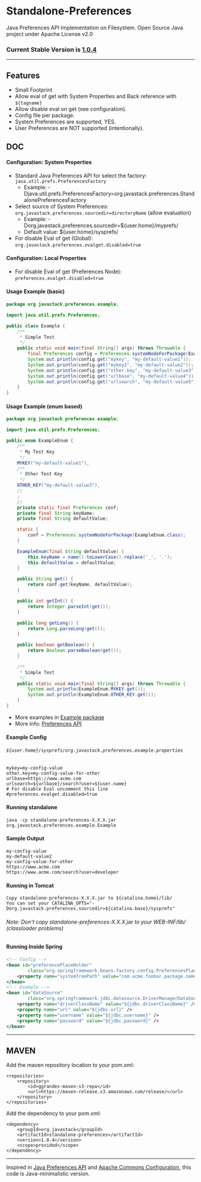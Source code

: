 # Standalone-Preferences

Java Preferences API Implementation on Filesystem. Open Source Java project under Apache License v2.0

### Current Stable Version is [1.0.4](https://maven-release.s3.amazonaws.com/release/org/javastack/standalone-preferences/1.0.4/standalone-preferences-1.0.4.jar)

---

## Features

 - Small Footprint
 - Allow eval of get with System Properties and Back reference with ```${tagname}```
 - Allow disable eval on get (see configuration).
 - Config file per package.
 - System Preferences are supported, YES.
 - User Preferences are NOT supported (intentionally).

## DOC


#### Configuration: System Properties

 - Standard Java Preferences API for select the factory: ```java.util.prefs.PreferencesFactory```
   - Example: -Djava.util.prefs.PreferencesFactory=org.javastack.preferences.StandalonePreferencesFactory
 - Select source of System Preferences: ```org.javastack.preferences.sourcedir=directoryName``` (allow evaluation)
   - Example: -Dorg.javastack.preferences.sourcedir=${user.home}/myprefs/
   - Default value: ${user.home}/sysprefs/
 - For disable Eval of get (Global): ```org.javastack.preferences.evalget.disabled=true```

#### Configuration: Local Properties

 - For disable Eval of get (Preferences Node): ```preferences.evalget.disabled=true```


#### Usage Example (basic)

```java
package org.javastack.preferences.example;

import java.util.prefs.Preferences;

public class Example {
	/**
	 * Simple Test
	 */
	public static void main(final String[] args) throws Throwable {
		final Preferences config = Preferences.systemNodeForPackage(Example.class);
		System.out.println(config.get("mykey", "my-default-value1"));
		System.out.println(config.get("mykey2", "my-default-value2"));
		System.out.println(config.get("other.key", "my-default-value3"));
		System.out.println(config.get("urlbase", "my-default-value4"));
		System.out.println(config.get("urlsearch", "my-default-value5"));
	}
}
```

#### Usage Example (enum based)

```java
package org.javastack.preferences.example;

import java.util.prefs.Preferences;

public enum ExampleEnum {
	/**
	 * My Test Key
	 */
	MYKEY("my-default-value1"),
	/**
	 * Other Test Key
	 */
	OTHER_KEY("my-default-value3"),
	//
	;
	//
	private static final Preferences conf;
	private final String keyName;
	private final String defaultValue;

	static {
		conf = Preferences.systemNodeForPackage(ExampleEnum.class);
	}

	ExampleEnum(final String defaultValue) {
		this.keyName = name().toLowerCase().replace('_', '.');
		this.defaultValue = defaultValue;
	}

	public String get() {
		return conf.get(keyName, defaultValue);
	}

	public int getInt() {
		return Integer.parseInt(get());
	}

	public long getLong() {
		return Long.parseLong(get());
	}

	public boolean getBoolean() {
		return Boolean.parseBoolean(get());
	}

	/**
	 * Simple Test
	 */
	public static void main(final String[] args) throws Throwable {
		System.out.println(ExampleEnum.MYKEY.get());
		System.out.println(ExampleEnum.OTHER_KEY.get());
	}
}
```

* More examples in [Example package](https://github.com/ggrandes/standalone-preferences/tree/master/src/main/java/org/javastack/preferences/example)
* More info: [Preferences API](http://docs.oracle.com/javase/7/docs/api/java/util/prefs/Preferences.html)



#### Example Config 

###### ```${user.home}/sysprefs/org.javastack.preferences.example.properties```

```properties
mykey=my-config-value
other.key=my-config-value-for-other
urlbase=https://www.acme.com
urlsearch=${urlbase}/search?user=${user.name}
# For disable Eval uncomment this line
#preferences.evalget.disabled=true
```


#### Running standalone

```
java -cp standalone-preferences-X.X.X.jar org.javastack.preferences.example.Example
```


#### Sample Output

```
my-config-value
my-default-value2
my-config-value-for-other
https://www.acme.com
https://www.acme.com/search?user=developer
```

#### Running in Tomcat

```
Copy standalone-preferences-X.X.X.jar to ${catalina.home}/lib/
You can set your CATALINA_OPTS="-Dorg.javastack.preferences.sourcedir=${catalina.base}/sysprefs"
```

###### Note: Don't copy standalone-preferences-X.X.X.jar to your WEB-INF/lib/ (classloader problems)

#### Running Inside Spring

```xml
<!-- Config -->
<bean id="preferencePlaceHolder" 
        class="org.springframework.beans.factory.config.PreferencesPlaceholderConfigurer">
    <property name="systemTreePath" value="com.acme.foobar.package.name" />
</bean>
<!-- Example -->
<bean id="dataSource" 
        class="org.springframework.jdbc.datasource.DriverManagerDataSource">
    <property name="driverClassName" value="${jdbc.driverClassName}" />
    <property name="url" value="${jdbc.url}" />
    <property name="username" value="${jdbc.username}" />
    <property name="password" value="${jdbc.password}" />
</bean>
```


---

## MAVEN

Add the maven repository location to your pom.xml: 

    <repositories>
        <repository>
            <id>ggrandes-maven-s3-repo</id>
            <url>https://maven-release.s3.amazonaws.com/release/</url>
        </repository>
    </repositories>

Add the dependency to your pom.xml:

    <dependency>
        <groupId>org.javastack</groupId>
        <artifactId>standalone-preferences</artifactId>
        <version>1.0.4</version>
        <scope>provided</scope>
    </dependency>

---
Inspired in [Java Preferences API](http://docs.oracle.com/javase/7/docs/technotes/guides/preferences/index.html) and [Apache Commons Configuration](http://commons.apache.org/configuration/), this code is Java-minimalistic version.
